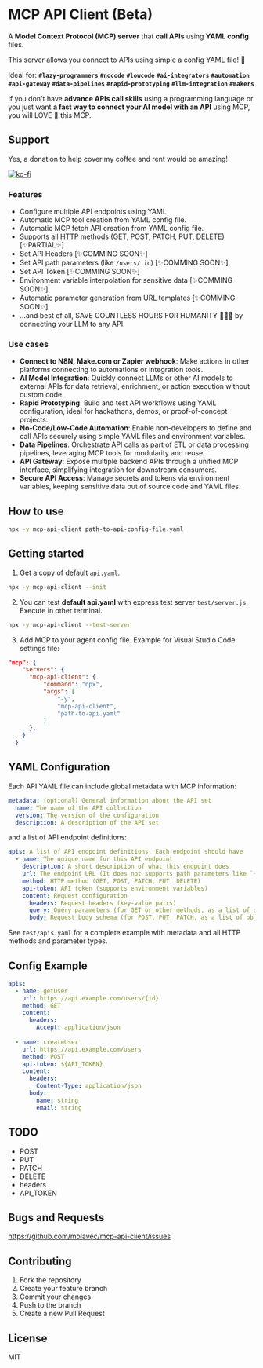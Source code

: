 # MCP API Client (Beta)

A **Model Context Protocol (MCP) server** that **call APIs** using **YAML config** files. 

This server allows you connect to APIs using simple a config YAML file! 🤩

Ideal for: **`#lazy-programmers`** **`#nocode`** **`#lowcode`** **`#ai-integrators`** **`#automation`** **`#api-gateway`** **`#data-pipelines`** **`#rapid-prototyping`** **`#llm-integration`** **`#makers`**

If you don't have **advance APIs call skills** using a programming language or you just want  **a fast way to connect your AI model with an API** using MCP, you will LOVE 💖 this MCP.

## Support

Yes, a donation to help cover my coffee and rent would be amazing!

[![ko-fi](https://ko-fi.com/img/githubbutton_sm.svg)](https://ko-fi.com/G2G1FR7OO)

### Features

- Configure multiple API endpoints using YAML
- Automatic MCP tool creation from YAML config file.
- Automatic MCP fetch API creation from YAML config file.
- Supports all HTTP methods (GET, POST, PATCH, PUT, DELETE) [✨PARTIAL✨]
- Set API Headers [✨COMMING SOON✨]
- Set API path parameters (like `/users/:id`) [✨COMMING SOON✨]
- Set API Token [✨COMMING SOON✨]
- Environment variable interpolation for sensitive data [✨COMMING SOON✨]
- Automatic parameter generation from URL templates [✨COMMING SOON✨]
- ...and best of all, SAVE COUNTLESS HOURS FOR HUMANITY 👏😎😉 by connecting your LLM to any API.

### Use cases

- **Connect to N8N, Make.com or Zapier webhook**: Make actions in other platforms connecting to automations or integration tools.   
- **AI Model Integration**: Quickly connect LLMs or other AI models to external APIs for data retrieval, enrichment, or action execution without custom code.
- **Rapid Prototyping**: Build and test API workflows using YAML configuration, ideal for hackathons, demos, or proof-of-concept projects.
- **No-Code/Low-Code Automation**: Enable non-developers to define and call APIs securely using simple YAML files and environment variables.
- **Data Pipelines**: Orchestrate API calls as part of ETL or data processing pipelines, leveraging MCP tools for modularity and reuse.
- **API Gateway**: Expose multiple backend APIs through a unified MCP interface, simplifying integration for downstream consumers.
- **Secure API Access**: Manage secrets and tokens via environment variables, keeping sensitive data out of source code and YAML files.


## How to use

```bash
npx -y mcp-api-client path-to-api-config-file.yaml
```


## Getting started

1. Get a copy of default `api.yaml`.

```bash
npx -y mcp-api-client --init
```

2. You can test **default api.yaml** with express test server `test/server.js`. Execute in other terminal.

```bash
npx -y mcp-api-client --test-server
```

3. Add MCP to your agent config file. Example for Visual Studio Code settings file:

```json
"mcp": {
    "servers": {
      "mcp-api-client": {
          "command": "npx",
          "args": [
              "-y",
              "mcp-api-client",
              "path-to-api.yaml"
          ]
      },
    }
  }

```

## YAML Configuration

Each API YAML file can include global metadata  with MCP information:

```yaml
metadata: (optional) General information about the API set
  name: The name of the API collection
  version: The version of the configuration
  description: A description of the API set
```

and a list of API endpoint definitions:

```yaml
apis: A list of API endpoint definitions. Each endpoint should have
  - name: The unique name for this API endpoint
    description: A short description of what this endpoint does
    url: The endpoint URL (It does not supports path parameters like `{id} yet`)
    method: HTTP method (GET, POST, PATCH, PUT, DELETE)
    api-token: API token (supports environment variables)
    content: Request configuration
      headers: Request headers (key-value pairs)
      query: Query parameters (for GET or other methods, as a list of objects with name, type, default, required, description)
      body: Request body schema (for POST, PUT, PATCH, as a list of objects with name, type, default, required, description)
```

See `test/apis.yaml` for a complete example with metadata and all HTTP methods and parameter types.


## Config Example

```yaml
apis:
  - name: getUser
    url: https://api.example.com/users/{id}
    method: GET
    content:
      headers:
        Accept: application/json
  
  - name: createUser
    url: https://api.example.com/users
    method: POST
    api-token: ${API_TOKEN}
    content:
      headers:
        Content-Type: application/json
      body:
        name: string
        email: string
```

<!-- 
## API_TOKEN from .env

Create a `.env` file for your API tokens:

```
API_TOKEN=your_api_token_here
``` -->


## TODO

* POST
* PUT
* PATCH
* DELETE
* headers
* API_TOKEN

## Bugs and Requests

https://github.com/molavec/mcp-api-client/issues

## Contributing

1. Fork the repository
2. Create your feature branch
3. Commit your changes
4. Push to the branch
5. Create a new Pull Request

## License
MIT
